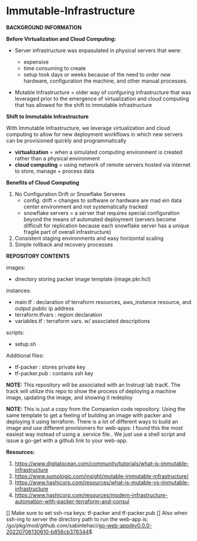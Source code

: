 # Immutable-Infrastructure

**BACKGROUND INFORMATION**

**Before Virtualization and Cloud Computing:**
* Server infrastructure was enpasulated in physical servers that were:
  * expensive
  * time consuming to create 
  * setup took days or weeks because of the need to order new hardware, configuration the machine, and other manual processes.
  
* Mutable Infrastructure = older way of confguring infrastructure that was leveraged prior to the emergence of virtualization and cloud computing that has allowed for the shift to immutable infrastructure


**Shift to Immutable Infrastructure**

With Immutable Infrastructure, we leverage virtualization and cloud computing to allow for new deployment workflows in which new servers can be provisioned quickly and programmatically 
  * **virtualization** = when a simulated computing environment is created rather than a physical environment
  * **cloud computing** = using network of remote servers hosted via internet to store, manage + process data
  
  **Benefits of Cloud Computing**
  
 1. No Configuration Drift or Snowflake Serveres
    * config. drift = changes to software or hardware are mad ein data center environment and not systematically tracked
    * snowflake servers = a server that requires special configuration beyond the means of automated deployment (servers become difficult for replication because each snowflake server has a unique fragile part of overall infrastructure)
 2. Consistent staging environments and easy horizontal scaling
 3. Simple rollback and recovery processes

**REPOSITORY CONTENTS**

images:
* directory storing packer image template (image.pkr.hcl)

instances:
* main.tf : declaration of terraform resources, aws_instance resource, and output public ip address
* terraform.tfvars : region declaration
* variables.tf : terraform vars. w/ associated descriptions

scripts:
* setup.sh

Additional files:
* tf-packer : stores private key
* tf-packer.pub : contains ssh key


**NOTE:** This repository will be associated with an Instruqt lab tracK. The track will utilize this repo to show the process of deploying a machine image, updating the image, and showing it redeploy

**NOTE:** This is just a copy from the Companion code repository. Using the same template to get a feeling of building an image with packer and deploying it using terraform. There is a lot of different ways to build an image and use different provisioners for web-apps: I found this the most easiest way instead of using a .service file.. We just use a shell script and issue a go-get with a github link to your web-app.

**Resources:**
1. https://www.digitalocean.com/community/tutorials/what-is-immutable-infrastructure
2. https://www.sumologic.com/insight/mutable-immutable-infrastructure/
3. https://www.hashicorp.com/resources/what-is-mutable-vs-immutable-infrastructure
4. https://www.hashicorp.com/resources/modern-infrastructure-automation-with-packer-terraform-and-consul


[] Make sure to set ssh-rsa keys: tf-packer and tf-packer.pub 
[] Also when ssh-ing to server the directory path to run the web-app is: 
/go/pkg/mod/github.com/sabinlehaci/go-web-app@v0.0.0-20220706130610-b856cb378344$ 

